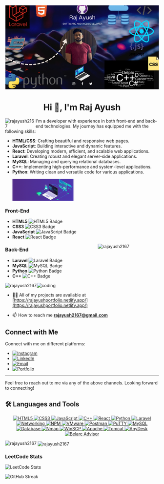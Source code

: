 ![logo](https://github.com/Rajayush2167/Rajayush2167/blob/main/Screenshot_2024-08-22-21-03-39-58_c0d35d5c8ea536686f7fb1c9f2f8f274.jpg)
<h1 align="center">Hi 👋, I'm Raj Ayush</h1>

<p><img align="left" src="https://repository-images.githubusercontent.com/462900780/0a10af70-6cbf-46df-9071-0ff586a3b1d6" width="100" alt="rajayush2167" /></p>


I'm a developer with experience in both front-end and back-end technologies. My journey has equipped me with the following skills:

- **HTML/CSS**: Crafting beautiful and responsive web pages.
- **JavaScript**: Building interactive and dynamic features.
- **React**: Developing modern, efficient, and scalable web applications.
- **Laravel**: Creating robust and elegant server-side applications.
- **MySQL**: Managing and querying relational databases.
- **C++**: Implementing high-performance and system-level applications.
- **Python**: Writing clean and versatile code for various applications.
  <p><img align="center" src="https://raw.githubusercontent.com/KShukhrat/KShukhrat/main/assets/header_gif.gif" width="200" alt="rajayush2167" /></p>

### Front-End
- **HTML5** ![HTML5 Badge](https://img.shields.io/badge/HTML5-%23E34F26.svg?style=flat&logo=html5&logoColor=white)
- **CSS3** ![CSS3 Badge](https://img.shields.io/badge/CSS3-%231572B6.svg?style=flat&logo=css3&logoColor=white)
- **JavaScript** ![JavaScript Badge](https://img.shields.io/badge/JavaScript-%23323330.svg?style=flat&logo=javascript&logoColor=%23F7DF1E)
- **React** ![React Badge](https://img.shields.io/badge/React-%23282C34.svg?style=flat&logo=react&logoColor=%2361DAFB)
    <p><img align="right" src="https://img.etimg.com/thumb/width-1200,height-900,imgsize-638053,resizemode-1,msid-84146083/prime/technology-and-startups/booting-up-developer-economy-how-tech-startups-are-helping-coders-build-and-test-software-faster.jpg" width="200" alt="rajayush2167" /></p>
  

### Back-End
- **Laravel** ![Laravel Badge](https://img.shields.io/badge/Laravel-%23FF2D20.svg?style=flat&logo=laravel&logoColor=white)
- **MySQL** ![MySQL Badge](https://img.shields.io/badge/MySQL-%234479A1.svg?style=flat&logo=mysql&logoColor=white)
- **Python** ![Python Badge](https://img.shields.io/badge/Python-%2338A1DB.svg?style=flat&logo=python&logoColor=white)
- **C++** ![C++ Badge](https://img.shields.io/badge/C%2B%2B-%2300599C.svg?style=flat&logo=c%2B%2B&logoColor=white)


<img align="right" alt="coding" width="400" src="https://c.tenor.com/NOYF3f82b_gAAAAM/programmer.gif">

<p align="left"> <img src="https://komarev.com/ghpvc/?username=rajayush2167&label=Profile%20views&color=0e75b6&style=flat" alt="rajayush2167" /> </p>

- 👨‍💻 All of my projects are available at [https://rajayushportfolio.netlify.app/](https://rajayushportfolio.netlify.app/)

- 📫 How to reach me **rajayush2167@gmail.com**

## Connect with Me



Connect with me on different platforms:

- [![Instagram](https://img.shields.io/badge/-Instagram-E4405F?style=flat-square&logo=instagram&logoColor=white)](https://www.instagram.com/callmerajayush) 
- [![LinkedIn](https://img.shields.io/badge/-LinkedIn-0077B5?style=flat-square&logo=linkedin&logoColor=white)](https://www.linkedin.com/in/raj-ayush-71b45b231)
- [![Email](https://img.shields.io/badge/-Email-D14836?style=flat-square&logo=gmail&logoColor=white)](mailto:your.rajayush2167@gmail.com)
- [![Portfolio](https://img.shields.io/badge/-Portfolio-000000?style=flat-square&logo=github&logoColor=white)](https://rajayushportfolio.netlify.app/)

---

Feel free to reach out to me via any of the above channels. Looking forward to connecting!



## 🛠️ **Languages and Tools**

<p align="center">
    <!-- HTML -->
    <a href="https://developer.mozilla.org/en-US/docs/Web/HTML" target="_blank">
        <img src="https://img.shields.io/badge/HTML5-E34F26?style=for-the-badge&logo=html5&logoColor=white" alt="HTML5" />
    </a>
    <!-- CSS -->
    <a href="https://developer.mozilla.org/en-US/docs/Web/CSS" target="_blank">
        <img src="https://img.shields.io/badge/CSS3-1572B6?style=for-the-badge&logo=css3&logoColor=white" alt="CSS3" />
    </a>
    <!-- JavaScript -->
    <a href="https://developer.mozilla.org/en-US/docs/Web/JavaScript" target="_blank">
        <img src="https://img.shields.io/badge/JavaScript-F7DF1E?style=for-the-badge&logo=javascript&logoColor=black" alt="JavaScript" />
    </a>
    <!-- C++ -->
    <a href="https://isocpp.org/" target="_blank">
        <img src="https://img.shields.io/badge/C++-00599C?style=for-the-badge&logo=cplusplus&logoColor=white" alt="C++" />
    </a>
    <!-- React -->
    <a href="https://reactjs.org/" target="_blank">
        <img src="https://img.shields.io/badge/React-61DAFB?style=for-the-badge&logo=react&logoColor=black" alt="React" />
    </a>
    <!-- Python -->
    <a href="https://www.python.org/" target="_blank">
        <img src="https://img.shields.io/badge/Python-3776AB?style=for-the-badge&logo=python&logoColor=white" alt="Python" />
    </a>
    <!-- Laravel -->
    <a href="https://laravel.com/" target="_blank">
        <img src="https://img.shields.io/badge/Laravel-FF2D20?style=for-the-badge&logo=laravel&logoColor=white" alt="Laravel" />
    </a>
    <!-- Networking -->
    <a href="https://en.wikipedia.org/wiki/Computer_network" target="_blank">
        <img src="https://img.shields.io/badge/Networking-0061A8?style=for-the-badge&logo=network&logoColor=white" alt="Networking" />
    </a>
    <!-- NPM -->
    <a href="https://www.npmjs.com/" target="_blank">
        <img src="https://img.shields.io/badge/NPM-CB3837?style=for-the-badge&logo=npm&logoColor=white" alt="NPM" />
    </a>
    <!-- VMware -->
    <a href="https://www.vmware.com/" target="_blank">
        <img src="https://img.shields.io/badge/VMware-607078?style=for-the-badge&logo=vmware&logoColor=white" alt="VMware" />
    </a>
    <!-- Postman -->
    <a href="https://www.postman.com/" target="_blank">
        <img src="https://img.shields.io/badge/Postman-FF6C37?style=for-the-badge&logo=postman&logoColor=white" alt="Postman" />
    </a>
    <!-- PuTTY -->
    <a href="https://www.putty.org/" target="_blank">
        <img src="https://img.shields.io/badge/PuTTY-023160?style=for-the-badge&logo=putty&logoColor=white" alt="PuTTY" />
    </a>
    <!-- MySQL -->
    <a href="https://www.mysql.com/" target="_blank">
        <img src="https://img.shields.io/badge/MySQL-4479A1?style=for-the-badge&logo=mysql&logoColor=white" alt="MySQL" />
    </a>
    <!-- Database -->
    <a href="https://en.wikipedia.org/wiki/Database" target="_blank">
        <img src="https://img.shields.io/badge/Database-4DB33D?style=for-the-badge&logo=database&logoColor=white" alt="Database" />
    </a>
    <!-- Nmap -->
    <a href="https://nmap.org/" target="_blank">
        <img src="https://img.shields.io/badge/Nmap-4682B4?style=for-the-badge&logo=nmap&logoColor=white" alt="Nmap" />
    </a>
    <!-- WinSCP -->
    <a href="https://winscp.net/" target="_blank">
        <img src="https://img.shields.io/badge/WinSCP-26B7E4?style=for-the-badge&logo=winscp&logoColor=white" alt="WinSCP" />
    </a>
    <!-- Apache -->
    <a href="https://httpd.apache.org/" target="_blank">
        <img src="https://img.shields.io/badge/Apache-D22128?style=for-the-badge&logo=apache&logoColor=white" alt="Apache" />
    </a>
    <!-- Tomcat -->
    <a href="https://tomcat.apache.org/" target="_blank">
        <img src="https://img.shields.io/badge/Tomcat-F8DC75?style=for-the-badge&logo=apachetomcat&logoColor=black" alt="Tomcat" />
    </a>
    <!-- AnyDesk -->
    <a href="https://anydesk.com/en" target="_blank">
        <img src="https://img.shields.io/badge/AnyDesk-EF443B?style=for-the-badge&logo=anydesk&logoColor=white" alt="AnyDesk" />
    </a>
    <!-- Belarc Advisor -->
    <a href="https://www.belarc.com/products_belarc_advisor" target="_blank">
        <img src="https://img.shields.io/badge/Belarc%20Advisor-3978D7?style=for-the-badge&logo=belarcadvisor&logoColor=white" alt="Belarc Advisor" />
    </a>
</p>


<p><img align="left" src="https://github-readme-stats.vercel.app/api/top-langs?username=rajayush2167&show_icons=true&theme=radical" alt="rajayush2167" /></p>

<p>&nbsp;<img align="center" src="https://github-readme-stats.vercel.app/api?username=rajayush2167&show_icons=true&theme=radical" alt="rajayush2167" /></p>


### LeetCode Stats

![LeetCode Stats](https://leetcard.jacoblin.cool/rajayush2167?theme=dark&ext=heatmap)
<p align="center">
 
  <img align="left" src="https://streak-stats.demolab.com/?user=rajayush2167&theme=radical" alt="GitHub Streak" />
</p>











